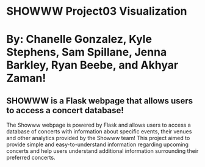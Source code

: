 # SHOWWW  Project03 Visualization
# By: Chanelle Gonzalez, Kyle Stephens, Sam Spillane, Jenna Barkley, Ryan Beebe, and Akhyar Zaman!

## SHOWWW is a Flask webpage that allows users to access a concert database!
  The Showww webpage is powered by Flask and allows users to access a database of concerts with information about specific events, their venues and other analytics provided by the Showww team! This project aimed to provide simple and easy-to-understand information regarding upcoming concerts and help users understand additional information surrounding their preferred concerts.


